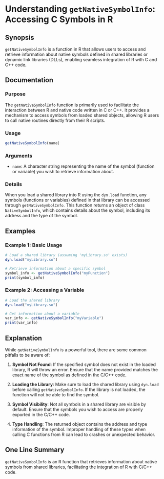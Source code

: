 <!--
Meta Description: # Understanding `getNativeSymbolInfo`: Accessing C Symbols in R ## Synopsis `getNativeSymbolInfo` is a function in R that allows users to access and r...
Meta Keywords: getnativesymbolinfo, symbol, library, shared, load
-->

# Understanding `getNativeSymbolInfo`: Accessing C Symbols in R

## Synopsis
`getNativeSymbolInfo` is a function in R that allows users to access and retrieve information about native symbols defined in shared libraries or dynamic link libraries (DLLs), enabling seamless integration of R with C and C++ code.

## Documentation
### Purpose
The `getNativeSymbolInfo` function is primarily used to facilitate the interaction between R and native code written in C or C++. It provides a mechanism to access symbols from loaded shared objects, allowing R users to call native routines directly from their R scripts.

### Usage
```R
getNativeSymbolInfo(name)
```

### Arguments
- `name`: A character string representing the name of the symbol (function or variable) you wish to retrieve information about.

### Details
When you load a shared library into R using the `dyn.load` function, any symbols (functions or variables) defined in that library can be accessed through `getNativeSymbolInfo`. This function returns an object of class `NativeSymbolInfo`, which contains details about the symbol, including its address and the type of the symbol.

## Examples
### Example 1: Basic Usage
```R
# Load a shared library (assuming 'myLibrary.so' exists)
dyn.load("myLibrary.so")

# Retrieve information about a specific symbol
symbol_info <- getNativeSymbolInfo("myFunction")
print(symbol_info)
```

### Example 2: Accessing a Variable
```R
# Load the shared library
dyn.load("myLibrary.so")

# Get information about a variable
var_info <- getNativeSymbolInfo("myVariable")
print(var_info)
```

## Explanation
While `getNativeSymbolInfo` is a powerful tool, there are some common pitfalls to be aware of:

1. **Symbol Not Found**: If the specified symbol does not exist in the loaded library, R will throw an error. Ensure that the name provided matches the exact name of the symbol as defined in the C/C++ code.

2. **Loading the Library**: Make sure to load the shared library using `dyn.load` before calling `getNativeSymbolInfo`. If the library is not loaded, the function will not be able to find the symbol.

3. **Symbol Visibility**: Not all symbols in a shared library are visible by default. Ensure that the symbols you wish to access are properly exported in the C/C++ code.

4. **Type Handling**: The returned object contains the address and type information of the symbol. Improper handling of these types when calling C functions from R can lead to crashes or unexpected behavior.

## One Line Summary
`getNativeSymbolInfo` is an R function that retrieves information about native symbols from shared libraries, facilitating the integration of R with C/C++ code.